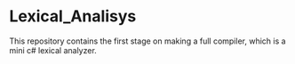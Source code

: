 # Lexical_Analisys
This repository contains the first stage on making a full compiler, which is a mini c# lexical analyzer. 
